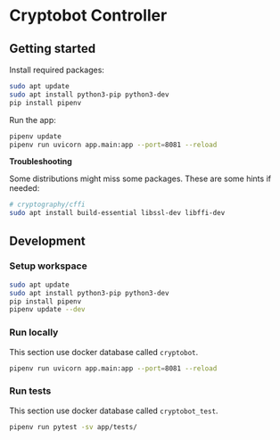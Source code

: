 # Cryptobot Controller

## Getting started
Install required packages:
```bash
sudo apt update
sudo apt install python3-pip python3-dev
pip install pipenv
```

Run the app:
```bash
pipenv update
pipenv run uvicorn app.main:app --port=8081 --reload
```

**Troubleshooting**

Some distributions might miss some packages. These are some hints if needed:
```bash
# cryptography/cffi
sudo apt install build-essential libssl-dev libffi-dev
```


## Development

### Setup workspace
```bash
sudo apt update
sudo apt install python3-pip python3-dev
pip install pipenv
pipenv update --dev
```

### Run locally
This section use docker database called `cryptobot`.
```bash
pipenv run uvicorn app.main:app --port=8081 --reload
```

### Run tests
This section use docker database called `cryptobot_test`.
```bash
pipenv run pytest -sv app/tests/
```
